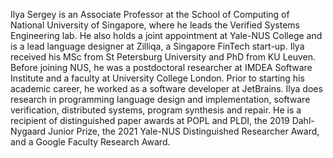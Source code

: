 Ilya Sergey is an Associate Professor at the School of Computing of National University of Singapore,
where he leads the Verified Systems Engineering lab. He also holds a joint appointment at Yale-NUS
College and is a lead language designer at Zilliqa, a Singapore FinTech start-up. Ilya received his MSc from
St Petersburg University and PhD from KU Leuven.
Before joining NUS, he was a postdoctoral researcher at IMDEA Software Institute and a faculty at
University College London. Prior to starting his academic career, he worked as a software developer at
JetBrains. Ilya does research in programming language design and implementation, software verification,
distributed systems, program synthesis and repair. He is a recipient of distinguished paper awards at POPL
and PLDI, the 2019 Dahl-Nygaard Junior Prize, the 2021 Yale-NUS Distinguished Researcher Award, and a
Google Faculty Research Award.
